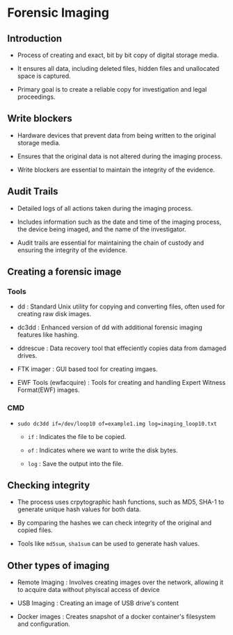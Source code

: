 # Forensic Imaging

## Introduction

- Process of creating and exact, bit by bit copy of digital storage media.

- It ensures all data, including deleted files, hidden files and unallocated space is captured.

- Primary goal is to create a reliable copy for investigation and legal proceedings.

## Write blockers

- Hardware devices that prevent data from being written to the original storage media.

- Ensures that the original data is not altered during the imaging process.

- Write blockers are essential to maintain the integrity of the evidence.

## Audit Trails

- Detailed logs of all actions taken during the imaging process.

- Includes information such as the date and time of the imaging process, the device being imaged, and the name of the investigator.

- Audit trails are essential for maintaining the chain of custody and ensuring the integrity of the evidence.

## Creating a forensic image

### Tools

- dd : Standard Unix utility for copying and converting files, often used for creating raw disk images.

- dc3dd : Enhanced version of dd with additional forensic imaging features like hashing.

- ddrescue : Data recovery tool that effeciently copies data from damaged drives.

- FTK imager : GUI based tool for creating imgaes.

- EWF Tools (ewfacquire) : Tools for creating and handling Expert Witness Format(EWF) images.

### CMD 

- `sudo dc3dd if=/dev/loop10 of=example1.img log=imaging_loop10.txt`

    - `if` : Indicates the file to be  copied.

    - `of` :    Indicates where we want to write the disk bytes.

    - `log` : Save the output into the file.

## Checking integrity

- The process uses crpytographic hash functions, such as MD5, SHA-1 to generate unique hash values for both data.

- By comparing the hashes we can check integrity of the original and copied files.

- Tools like `md5sum`, `sha1sum` can be used to generate hash values.

## Other types of imaging

- Remote Imaging : Involves creating images over the network, allowing it to acquire data without phyiscal access of device

- USB Imaging : Creating an image of USB drive's content

- Docker images : Creates snapshot of a docker container's filesystem and configuration.

